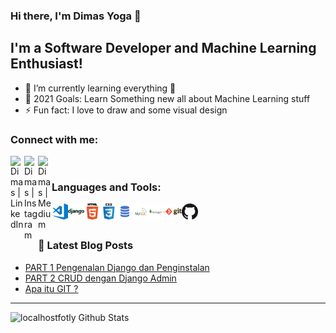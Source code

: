### Hi there, I'm Dimas Yoga 👋

## I'm a Software Developer and Machine Learning Enthusiast!
- 🌱 I’m currently learning everything 🤣
- 🥅 2021 Goals: Learn Something new all about Machine Learning stuff
- ⚡ Fun fact: I love to draw and some visual design

### Connect with me:

[<img align="left" alt="Dimas | LinkedIn" width="22px" src="https://cdn.jsdelivr.net/npm/simple-icons@v3/icons/linkedin.svg" />][linkedin]
[<img align="left" alt="Dimas | Instagram" width="22px" src="https://cdn.jsdelivr.net/npm/simple-icons@v3/icons/instagram.svg" />][instagram]
[<img align="left" alt="Dimas | Medium" width="22px" src="https://cdn.jsdelivr.net/npm/simple-icons@v3/icons/medium.svg" />][medium]


<br />

### Languages and Tools:

<img align="left" alt="Visual Studio Code" width="26px" src="https://raw.githubusercontent.com/github/explore/80688e429a7d4ef2fca1e82350fe8e3517d3494d/topics/visual-studio-code/visual-studio-code.png" />
<img align="left" alt="MySQL" width="26px" src="https://raw.githubusercontent.com/github/explore/80688e429a7d4ef2fca1e82350fe8e3517d3494d/topics/django/django.png" />
<img align="left" alt="HTML5" width="26px" src="https://raw.githubusercontent.com/github/explore/80688e429a7d4ef2fca1e82350fe8e3517d3494d/topics/html/html.png" />
<img align="left" alt="CSS3" width="26px" src="https://raw.githubusercontent.com/github/explore/80688e429a7d4ef2fca1e82350fe8e3517d3494d/topics/css/css.png" />
<img align="left" alt="SQL" width="26px" src="https://raw.githubusercontent.com/github/explore/80688e429a7d4ef2fca1e82350fe8e3517d3494d/topics/sql/sql.png" />
<img align="left" alt="MySQL" width="26px" src="https://raw.githubusercontent.com/github/explore/80688e429a7d4ef2fca1e82350fe8e3517d3494d/topics/mysql/mysql.png" />
<img align="left" alt="MongoDB" width="26px" src="https://raw.githubusercontent.com/github/explore/80688e429a7d4ef2fca1e82350fe8e3517d3494d/topics/mongodb/mongodb.png" />
<img align="left" alt="Git" width="26px" src="https://raw.githubusercontent.com/github/explore/80688e429a7d4ef2fca1e82350fe8e3517d3494d/topics/git/git.png" />
<img align="left" alt="GitHub" width="26px" src="https://raw.githubusercontent.com/github/explore/78df643247d429f6cc873026c0622819ad797942/topics/github/github.png" />

<br />
<br />

### 📕 Latest Blog Posts
<!-- BLOG-POST-LIST:START -->
- [PART 1 Pengenalan  Django dan Penginstalan](https://medium.com/@dimas_yotama/part-1-pengenalan-django-dan-penginstalan-86b91650b1fe)
- [PART 2 CRUD dengan Django Admin](https://medium.com/@dimas_yotama/part-2-crud-dengan-django-admin-5a6c45a597c5)
- [Apa itu GIT ?](https://medium.com/@dimas_yotama/apa-itu-git-d4f94b82ab83)
<!-- BLOG-POST-LIST:END -->

---

<img align="left" alt="localhostfotly Github Stats" src="https://github-readme-stats.vercel.app/api?username=localhostfotly&show_icons=true&hide_border=true" />

[instagram]: https://www.instagram.com/dimasyotama/
[linkedin]: https://www.linkedin.com/in/dimas-yoga-pratama-3866b1152/
[medium]: https://medium.com/@dimas_yotama
